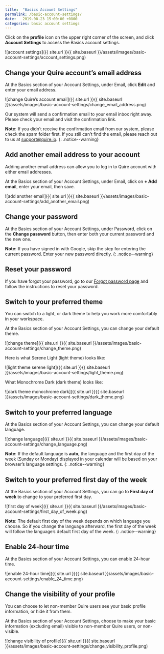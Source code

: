 ```yaml
---
title:  "Basics Account Settings"
permalink: /basic-account-settings/
date:   2019-08-23 15:00:00 +0800
categories: basic account settings
---
```

Click on the **profile** icon on the upper right corner of the screen, and click **Account Settings** to access the Basics account settings.

![account settings]({{ site.url }}{{ site.baseurl }}/assets/images/basic-account-settings/account_settings.png)


## Change your Quire account’s email address

At the Basics section of your Account Settings, under Email, click **Edit** and enter your email address. 

![change Quire’s account email]({{ site.url }}{{ site.baseurl }}/assets/images/basic-account-settings/change_email_address.png)

Our system will send a confirmation email to your email inbox right away. Please check your email and visit the confirmation link.  

**Note:** If you didn’t receive the confirmation email from our system, please check the spam folder first. If you still can’t find the email, please reach out to us at [support@quire.io](mailto:support@quire.io). 
{: .notice--warning}


## Add another email address to your account

Adding another email address can allow you to log in to Quire account with either email addresses. 

At the Basics section of your Account Settings, under Email, click on **+ Add email**, enter your email, then save. 

![add another email]({{ site.url }}{{ site.baseurl }}/assets/images/basic-account-settings/add_another_email.png)

## Change your password

At the Basics section of your Account Settings, under Password, click on the **Change password** button, then enter both your current password and the new one.


**Note:** If you have signed in with Google, skip the step for entering the current password. Enter your new password directly. 
{: .notice--warning}


## Reset your password

If you have forgot your password, go to our [Forgot password page](https://quire.io/r/forgot) and follow the instructions to reset your password. 




## Switch to your preferred theme

You can switch to a light, or dark theme to help you work more comfortably in your workspace.

At the Basics section of your Account Settings, you can change your default theme.

![change theme]({{ site.url }}{{ site.baseurl }}/assets/images/basic-account-settings/change_theme.png)

Here is what Serene Light (light theme) looks like:

![light theme serene light]({{ site.url }}{{ site.baseurl }}/assets/images/basic-account-settings/light_theme.png)

What Monochrome Dark (dark theme) looks like:

![dark theme monochrome dark]({{ site.url }}{{ site.baseurl }}/assets/images/basic-account-settings/dark_theme.png)


## Switch to your preferred language

At the Basics section of your Account Settings, you can change your default language.

![change language]({{ site.url }}{{ site.baseurl }}/assets/images/basic-account-settings/change_language.png)

**Note:** If the default language is **auto**, the language and the first day of the week (Sunday or Monday) displayed in your calendar will be based on your browser’s language settings.
{: .notice--warning}


## Switch to your preferred first day of the week

At the Basics section of your Account Settings, you can go to **First day of week** to change to your preferred first day. 

![first day of week]({{ site.url }}{{ site.baseurl }}/assets/images/basic-account-settings/first_day_of_week.png)

**Note:** The default first day of the week depends on which language you choose. So if you change the language afterward, the first day of the week will follow the language’s default first day of the week. 
{: .notice--warning}


## Enable 24-hour time 

At the Basics section of your Account Settings, you can enable 24-hour time. 

![enable 24-hour time]({{ site.url }}{{ site.baseurl }}/assets/images/basic-account-settings/enable_24_time.png)


## Change the visibility of your profile

You can choose to let non-member Quire users see your basic profile information, or hide it from them.

At the Basics section of your Account Settings, choose to make your basic information (excluding email) visible to non-member Quire users, or non-visible.

![change visibility of profile]({{ site.url }}{{ site.baseurl }}/assets/images/basic-account-settings/change_visibility_profile.png)
